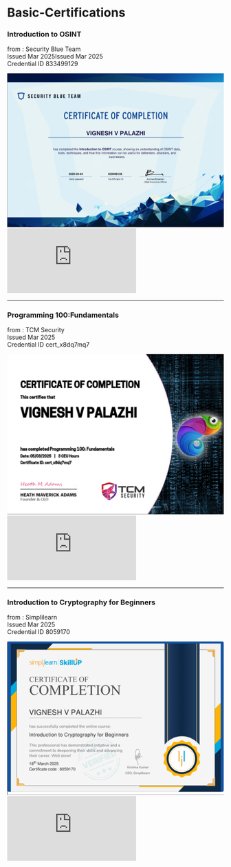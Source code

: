 # Basic-Certifications

### Introduction to OSINT
from : Security Blue Team<br> 
Issued Mar 2025Issued Mar 2025<br> 
Credential ID 833499129<br>


![Introduction to osint](preview/osint.png)
![download certificate](https://github.com/vigneshvpalazhi/Basic-Certifications/blob/main/basic%20certs/Introduction%20to%20OSINT-course.pdf)



----------------------------------------------------------------------------------------------


### Programming 100:Fundamentals
from : TCM Security<br>
Issued Mar 2025<br>
Credential ID cert_x8dq7mq7<br>

![Programming 100:Fundamentals](preview/tcm100.png)
![download certificate](https://github.com/vigneshvpalazhi/Basic-Certifications/blob/main/basic%20certs/certificate-of-completion-for-programming-100-fundamentals.pdf)




-----------------------------------------------------------------------------------------
###  Introduction to Cryptography for Beginners
from : Simplilearn<br>
Issued Mar 2025<br>
Credential ID 8059170<br>

![Introduction to Cryptography for Beginners](preview/simplelearn.png)
![view certificate](https://github.com/vigneshvpalazhi/Basic-Certifications/blob/main/basic%20certs/8059170_84068971742297997061.pdf)
